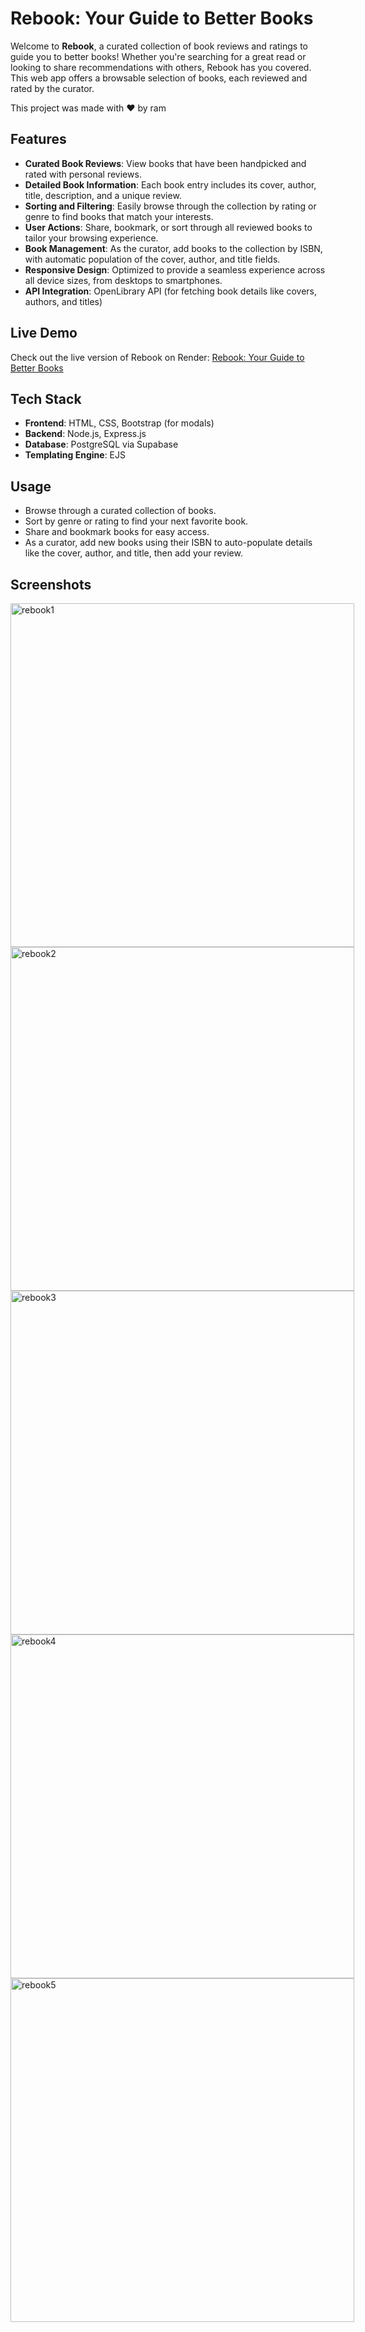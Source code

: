 # Rebook: Your Guide to Better Books

Welcome to **Rebook**, a curated collection of book reviews and ratings to guide you to better books! Whether you're searching for a great read or looking to share recommendations with others, Rebook has you covered. This web app offers a browsable selection of books, each reviewed and rated by the curator.

This project was made with ❤️ by ram

## Features

- **Curated Book Reviews**: View books that have been handpicked and rated with personal reviews.
- **Detailed Book Information**: Each book entry includes its cover, author, title, description, and a unique review.
- **Sorting and Filtering**: Easily browse through the collection by rating or genre to find books that match your interests.
- **User Actions**: Share, bookmark, or sort through all reviewed books to tailor your browsing experience.
- **Book Management**: As the curator, add books to the collection by ISBN, with automatic population of the cover, author, and title fields.
- **Responsive Design**: Optimized to provide a seamless experience across all device sizes, from desktops to smartphones.
- **API Integration**: OpenLibrary API (for fetching book details like covers, authors, and titles)

## Live Demo

Check out the live version of Rebook on Render: [Rebook: Your Guide to Better Books](https://rebook-9nr3.onrender.com/)

## Tech Stack

- **Frontend**: HTML, CSS, Bootstrap (for modals)
- **Backend**: Node.js, Express.js
- **Database**: PostgreSQL via Supabase
- **Templating Engine**: EJS

## Usage

- Browse through a curated collection of books.
- Sort by genre or rating to find your next favorite book.
- Share and bookmark books for easy access.
- As a curator, add new books using their ISBN to auto-populate details like the cover, author, and title, then add your review.

## Screenshots

<div style="display: inline-block; gap: 10px;">
    <img src="https://github.com/user-attachments/assets/18678289-0024-498f-8982-69315a0507d5" alt="rebook1" width="550px">
    <img src="https://github.com/user-attachments/assets/d06ee64f-86a2-486b-9431-f599d7e8489b" alt="rebook2" width="550px">
    <img src="https://github.com/user-attachments/assets/141b4aca-e801-4c3c-9991-a8b31d93e3cc" alt="rebook3" width="550px">
    <img src="https://github.com/user-attachments/assets/c7590937-dc95-4e43-bda4-645e57ee4ce1" alt="rebook4" width="550px">
    <img src="https://github.com/user-attachments/assets/aada1b85-46c4-4968-9ca2-0c30ef29604b" alt="rebook5" width="550px">
</div>


